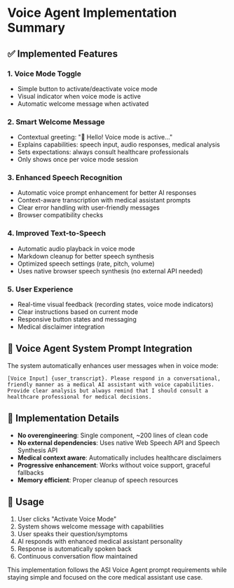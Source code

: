 # Voice Agent Implementation Summary

## ✅ Implemented Features

### 1. **Voice Mode Toggle**
- Simple button to activate/deactivate voice mode
- Visual indicator when voice mode is active
- Automatic welcome message when activated

### 2. **Smart Welcome Message**
- Contextual greeting: "👋 Hello! Voice mode is active..."
- Explains capabilities: speech input, audio responses, medical analysis
- Sets expectations: always consult healthcare professionals
- Only shows once per voice mode session

### 3. **Enhanced Speech Recognition**
- Automatic voice prompt enhancement for better AI responses
- Context-aware transcription with medical assistant prompts
- Clear error handling with user-friendly messages
- Browser compatibility checks

### 4. **Improved Text-to-Speech**
- Automatic audio playback in voice mode
- Markdown cleanup for better speech synthesis
- Optimized speech settings (rate, pitch, volume)
- Uses native browser speech synthesis (no external API needed)

### 5. **User Experience**
- Real-time visual feedback (recording states, voice mode indicators)
- Clear instructions based on current mode
- Responsive button states and messaging
- Medical disclaimer integration

## 🎯 Voice Agent System Prompt Integration

The system automatically enhances user messages when in voice mode:
```
[Voice Input] {user_transcript}. Please respond in a conversational, friendly manner as a medical AI assistant with voice capabilities. Provide clear analysis but always remind that I should consult a healthcare professional for medical decisions.
```

## 🔧 Implementation Details

- **No overengineering**: Single component, ~200 lines of clean code
- **No external dependencies**: Uses native Web Speech API and Speech Synthesis API
- **Medical context aware**: Automatically includes healthcare disclaimers
- **Progressive enhancement**: Works without voice support, graceful fallbacks
- **Memory efficient**: Proper cleanup of speech resources

## 🚀 Usage

1. User clicks "Activate Voice Mode" 
2. System shows welcome message with capabilities
3. User speaks their question/symptoms
4. AI responds with enhanced medical assistant personality
5. Response is automatically spoken back
6. Continuous conversation flow maintained

This implementation follows the ASI Voice Agent prompt requirements while staying simple and focused on the core medical assistant use case.
